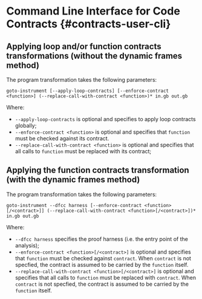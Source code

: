 # Command Line Interface for Code Contracts {#contracts-user-cli}

## Applying loop and/or function contracts transformations (without the dynamic frames method)

The program transformation takes the following parameters:

```
goto-instrument [--apply-loop-contracts] [--enforce-contract <function>] (--replace-call-with-contract <function>)* in.gb out.gb
```

Where:
- `--apply-loop-contracts` is optional and specifies to apply loop contracts globally;
- `--enforce-contract <function>` is optional and specifies that `function` must be checked against its contract.
- `--replace-call-with-contract <function>` is optional and specifies that all calls to `function` must be replaced with its contract;

## Applying the function contracts transformation (with the dynamic frames method)

The program transformation takes the following parameters:

```
goto-instrument --dfcc harness [--enforce-contract <function>[/<contract>]] (--replace-call-with-contract <function>[/<contract>])* in.gb out.gb
```

Where:
- `--dfcc harness` specifies the proof harness (i.e. the entry point of the analysis);
- `--enforce-contract <function>[/<contract>]` is optional and specifies that `function` must be checked against `contract`.
  When `contract` is not specfied, the contract is assumed to be carried by the `function` itself.
- `--replace-call-with-contract <function>[/<contract>]` is optional and specifies that all calls to `function` must be replaced with `contract`.
  When `contract` is not specfied, the contract is assumed to be carried by the `function` itself.


